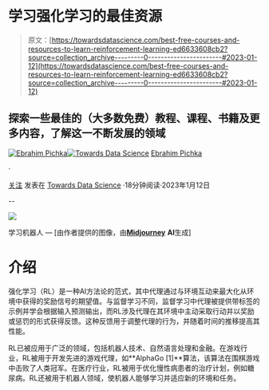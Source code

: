 # 学习强化学习的最佳资源

> 原文：[https://towardsdatascience.com/best-free-courses-and-resources-to-learn-reinforcement-learning-ed6633608cb2?source=collection_archive---------0-----------------------#2023-01-12](https://towardsdatascience.com/best-free-courses-and-resources-to-learn-reinforcement-learning-ed6633608cb2?source=collection_archive---------0-----------------------#2023-01-12)

## 探索一些最佳的（大多数免费）教程、课程、书籍及更多内容，了解这一不断发展的领域

[](https://ebrahimpichka.medium.com/?source=post_page-----ed6633608cb2--------------------------------)[![Ebrahim Pichka](../Images/8add6e8e875d9e921caf7f5eaa77d545.png)](https://ebrahimpichka.medium.com/?source=post_page-----ed6633608cb2--------------------------------)[](https://towardsdatascience.com/?source=post_page-----ed6633608cb2--------------------------------)[![Towards Data Science](../Images/a6ff2676ffcc0c7aad8aaf1d79379785.png)](https://towardsdatascience.com/?source=post_page-----ed6633608cb2--------------------------------) [Ebrahim Pichka](https://ebrahimpichka.medium.com/?source=post_page-----ed6633608cb2--------------------------------)

·

[关注](https://medium.com/m/signin?actionUrl=https%3A%2F%2Fmedium.com%2F_%2Fsubscribe%2Fuser%2Fcf08d1e97a71&operation=register&redirect=https%3A%2F%2Ftowardsdatascience.com%2Fbest-free-courses-and-resources-to-learn-reinforcement-learning-ed6633608cb2&user=Ebrahim+Pichka&userId=cf08d1e97a71&source=post_page-cf08d1e97a71----ed6633608cb2---------------------post_header-----------) 发表在 [Towards Data Science](https://towardsdatascience.com/?source=post_page-----ed6633608cb2--------------------------------) ·18分钟阅读·2023年1月12日[](https://medium.com/m/signin?actionUrl=https%3A%2F%2Fmedium.com%2F_%2Fvote%2Ftowards-data-science%2Fed6633608cb2&operation=register&redirect=https%3A%2F%2Ftowardsdatascience.com%2Fbest-free-courses-and-resources-to-learn-reinforcement-learning-ed6633608cb2&user=Ebrahim+Pichka&userId=cf08d1e97a71&source=-----ed6633608cb2---------------------clap_footer-----------)

--

[](https://medium.com/m/signin?actionUrl=https%3A%2F%2Fmedium.com%2F_%2Fbookmark%2Fp%2Fed6633608cb2&operation=register&redirect=https%3A%2F%2Ftowardsdatascience.com%2Fbest-free-courses-and-resources-to-learn-reinforcement-learning-ed6633608cb2&source=-----ed6633608cb2---------------------bookmark_footer-----------)![](../Images/c3c16062645885f673f4c7437c3f51da.png)

学习机器人 — [由作者提供的图像，由[**Midjourney**](https://www.midjourney.com/) **AI**生成]

# 介绍

强化学习（RL）是一种AI方法论的范式，其中代理通过与环境互动来最大化从环境中获得的奖励信号的期望值。与监督学习不同，监督学习中代理被提供带标签的示例并学会根据输入预测输出，而RL涉及代理在其环境中主动采取行动并以奖励或惩罚的形式获得反馈。这种反馈用于调整代理的行为，并随着时间的推移提高其性能。

RL已被应用于广泛的领域，包括机器人技术、自然语言处理和金融。在游戏行业，RL被用于开发先进的游戏代理，如**AlphaGo [1]**算法，该算法在围棋游戏中击败了人类冠军。在医疗行业，RL被用于优化慢性病患者的治疗计划，例如糖尿病。RL还被用于机器人领域，使机器人能够学习并适应新的环境和任务。
